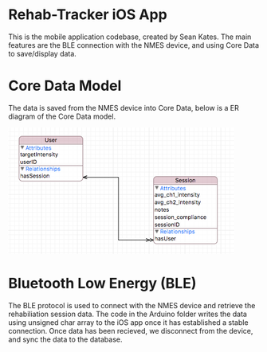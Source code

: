 # Rehab-Tracker iOS App

This is the mobile application codebase, created by Sean Kates. The main features are the BLE connection with the NMES device, and using Core Data to save/display data.

# Core Data Model

The data is saved from the NMES device into Core Data, below is a ER diagram of the Core Data model.

![ER Diagram](ER-Diagram.png)

# Bluetooth Low Energy (BLE)

The BLE protocol is used to connect with the NMES device and retrieve the rehabiliation session data. The code in the Arduino folder writes the data using unsigned char array to the iOS app once it has established a stable connection. Once data has been recieved, we disconnect from the device, and sync the data to the database.
